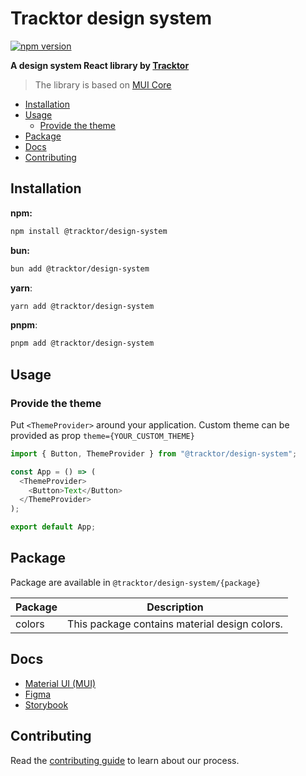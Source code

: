 # Tracktor design system

[![npm version](https://badge.fury.io/js/@tracktor%2Fdesign-system.svg)](https://badge.fury.io/js/@tracktor%2Fdesign-system)

**A design system React library by [Tracktor](https://tracktor.fr/)**

> The library is based on [MUI Core](https://mui.com/material-ui/getting-started/overview/)

- [Installation](#Installation)
- [Usage](#Usage)
    - [Provide the theme](#Provide-the-theme)
- [Package](#Package)
- [Docs](#Docs)
- [Contributing](#Contributing)

## Installation

**npm:**

```bash
npm install @tracktor/design-system
```

**bun:**

```bash
bun add @tracktor/design-system
```

**yarn**:

```bash
yarn add @tracktor/design-system
```

**pnpm**:

```bash
pnpm add @tracktor/design-system
```

## Usage

### Provide the theme

Put `<ThemeProvider>` around your application.
Custom theme can be provided as prop `theme={YOUR_CUSTOM_THEME}`

```typescript jsx
import { Button, ThemeProvider } from "@tracktor/design-system";

const App = () => (
  <ThemeProvider>
    <Button>Text</Button>
  </ThemeProvider>
);

export default App;
```

## Package

Package are available in `@tracktor/design-system/{package}`

| Package | Description                                   |
|---------|-----------------------------------------------|
| colors  | This package contains material design colors. |

## Docs

- [Material UI (MUI)](https://mui.com/material-ui/getting-started/overview)
- [Figma](https://www.figma.com/file/3fprVesPjVIo124UWy9xhU/MUI-for-Figma-Material-Pro-v5.9.0?node-id=4662%3A14)
- [Storybook](https://storybook.tracktor.fr/)

## Contributing

Read the [contributing guide](/CONTRIBUTING.md) to learn about our process.
